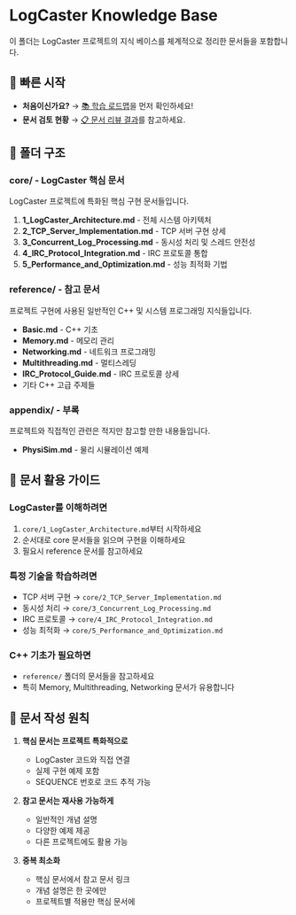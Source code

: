 # LogCaster Knowledge Base

이 폴더는 LogCaster 프로젝트의 지식 베이스를 체계적으로 정리한 문서들을 포함합니다.

## 🚀 빠른 시작
- **처음이신가요?** → [📚 학습 로드맵](LEARNING_ROADMAP.md)을 먼저 확인하세요!
- **문서 검토 현황** → [📋 문서 리뷰 결과](DOCUMENTATION_REVIEW.md)를 참고하세요.

## 📁 폴더 구조

### core/ - LogCaster 핵심 문서
LogCaster 프로젝트에 특화된 핵심 구현 문서들입니다.

1. **1_LogCaster_Architecture.md** - 전체 시스템 아키텍처
2. **2_TCP_Server_Implementation.md** - TCP 서버 구현 상세
3. **3_Concurrent_Log_Processing.md** - 동시성 처리 및 스레드 안전성
4. **4_IRC_Protocol_Integration.md** - IRC 프로토콜 통합
5. **5_Performance_and_Optimization.md** - 성능 최적화 기법

### reference/ - 참고 문서
프로젝트 구현에 사용된 일반적인 C++ 및 시스템 프로그래밍 지식들입니다.

- **Basic.md** - C++ 기초
- **Memory.md** - 메모리 관리
- **Networking.md** - 네트워크 프로그래밍
- **Multithreading.md** - 멀티스레딩
- **IRC_Protocol_Guide.md** - IRC 프로토콜 상세
- 기타 C++ 고급 주제들

### appendix/ - 부록
프로젝트와 직접적인 관련은 적지만 참고할 만한 내용들입니다.

- **PhysiSim.md** - 물리 시뮬레이션 예제

## 🎯 문서 활용 가이드

### LogCaster를 이해하려면
1. `core/1_LogCaster_Architecture.md`부터 시작하세요
2. 순서대로 core 문서들을 읽으며 구현을 이해하세요
3. 필요시 reference 문서를 참고하세요

### 특정 기술을 학습하려면
- TCP 서버 구현 → `core/2_TCP_Server_Implementation.md`
- 동시성 처리 → `core/3_Concurrent_Log_Processing.md`
- IRC 프로토콜 → `core/4_IRC_Protocol_Integration.md`
- 성능 최적화 → `core/5_Performance_and_Optimization.md`

### C++ 기초가 필요하면
- `reference/` 폴더의 문서들을 참고하세요
- 특히 Memory, Multithreading, Networking 문서가 유용합니다

## 📝 문서 작성 원칙

1. **핵심 문서는 프로젝트 특화적으로**
   - LogCaster 코드와 직접 연결
   - 실제 구현 예제 포함
   - SEQUENCE 번호로 코드 추적 가능

2. **참고 문서는 재사용 가능하게**
   - 일반적인 개념 설명
   - 다양한 예제 제공
   - 다른 프로젝트에도 활용 가능

3. **중복 최소화**
   - 핵심 문서에서 참고 문서 링크
   - 개념 설명은 한 곳에만
   - 프로젝트별 적용만 핵심 문서에